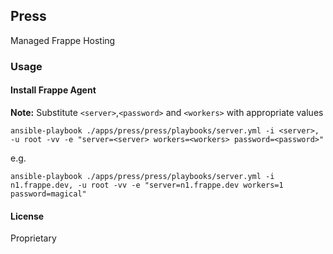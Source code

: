 ## Press

Managed Frappe Hosting

### Usage

#### Install Frappe Agent

**Note:** Substitute `<server>`,`<password>` and `<workers>` with appropriate values
```
ansible-playbook ./apps/press/press/playbooks/server.yml -i <server>, -u root -vv -e "server=<server> workers=<workers> password=<password>"
```

e.g.
```
ansible-playbook ./apps/press/press/playbooks/server.yml -i n1.frappe.dev, -u root -vv -e "server=n1.frappe.dev workers=1 password=magical"
```

#### License

Proprietary

